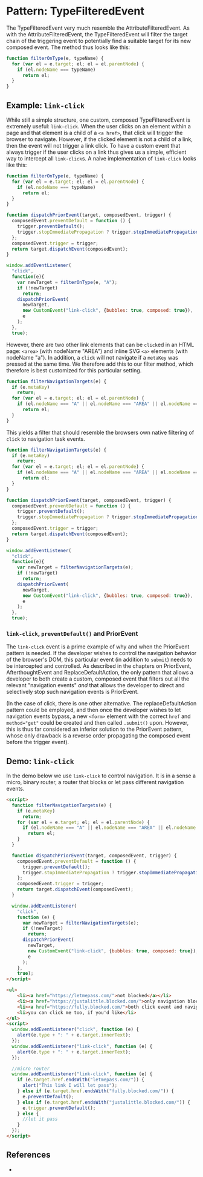# Pattern: TypeFilteredEvent

The TypeFilteredEvent very much resemble the AttributeFilteredEvent. As with the AttributeFilteredEvent,
the TypeFilteredEvent will filter the target chain of the triggering event to potentially find a suitable 
target for its new composed event. The method thus looks like this:

```javascript
function filterOnType(e, typeName) {
  for (var el = e.target; el; el = el.parentNode) {
    if (el.nodeName === typeName)
      return el;
  }
}                            
```

## Example: `link-click`

While still a simple structure, one custom, composed TypeFilteredEvent is extremely useful: 
`link-click`.
When the user clicks on an element within a page and that element is a child of a `<a href>`,
that click will trigger the browser to navigate. However, if the clicked element is not a
child of a link, then the event will not trigger a link click.
To have a custom event that always trigger if the user clicks on a link thus gives us a simple,
efficient way to intercept all `link-click`s. A naive implementation of `link-click` looks like this:

```javascript
function filterOnType(e, typeName) {
  for (var el = e.target; el; el = el.parentNode) {
    if (el.nodeName === typeName)
      return el;
  }
}                            

function dispatchPriorEvent(target, composedEvent, trigger) {
  composedEvent.preventDefault = function () {
    trigger.preventDefault();
    trigger.stopImmediatePropagation ? trigger.stopImmediatePropagation() : trigger.stopPropagation();
  };
  composedEvent.trigger = trigger;
  return target.dispatchEvent(composedEvent);
}

window.addEventListener(
  "click", 
  function(e){ 
    var newTarget = filterOnType(e, "A");
    if (!newTarget)
      return;
    dispatchPriorEvent(
      newTarget,
      new CustomEvent("link-click", {bubbles: true, composed: true}),
      e
    );
  }, 
  true);
```

However, there are two other link elements that can be `click`ed in an HTML page:
`<area>` (with nodeName "AREA") and inline SVG `<a>` elements (with nodeName "a").
In addition, a `click` will not navigate if a `metaKey` was pressed at the same time.
We therefore add this to our filter method, which therefore is best customized for this particular setting.

```javascript
function filterNavigationTargets(e) {
  if (e.metaKey)
    return;
  for (var el = e.target; el; el = el.parentNode) {
    if (el.nodeName === "A" || el.nodeName === "AREA" || el.nodeName === "a")
      return el;
  }
}                            
```
This yields a filter that should resemble the browsers own native filtering of `click` to navigation 
task events.

```javascript
function filterNavigationTargets(e) {
  if (e.metaKey)
    return;
  for (var el = e.target; el; el = el.parentNode) {
    if (el.nodeName === "A" || el.nodeName === "AREA" || el.nodeName === "a")
      return el;
  }
}                            

function dispatchPriorEvent(target, composedEvent, trigger) {
  composedEvent.preventDefault = function () {
    trigger.preventDefault();
    trigger.stopImmediatePropagation ? trigger.stopImmediatePropagation() : trigger.stopPropagation();
  };
  composedEvent.trigger = trigger;
  return target.dispatchEvent(composedEvent);
}

window.addEventListener(
  "click", 
  function(e){ 
    var newTarget = filterNavigationTargets(e);
    if (!newTarget)
      return;
    dispatchPriorEvent(
      newTarget,
      new CustomEvent("link-click", {bubbles: true, composed: true}),
      e
    );
  }, 
  true);
```

### `link-click`, `preventDefault()` and PriorEvent

The `link-click` event is a prime example of why and when the PriorEvent pattern is needed.
If the developer wishes to control the navigation behavior of the browser's DOM, this particular event 
(in addition to `submit`) needs to be intercepted and controlled.
As described in the chapters on PriorEvent, AfterthoughtEvent and ReplaceDefaultAction, 
the only pattern that allows a developer to both create a custom, composed event that filters out all 
the relevant "navigation events" *and* that allows the developer to direct and selectively stop
such navigation events is PriorEvent.

(In the case of click, there is one other alternative. The replaceDefaultAction pattern could be employed, 
and then once the developer wishes to let navigation events bypass, a new `<form>` element with the correct
`href` and `method="get"` could be created and then called `.submit()` upon. However, this is thus 
far considered an inferior solution to the PriorEvent pattern, whose only drawback is a reverse order propagating
the composed event before the trigger event).

## Demo: `link-click` 

In the demo below we use `link-click` to control navigation. It is in a sense a micro, binary router, 
a router that blocks or let pass different navigation events.

```html
<script>
  function filterNavigationTargets(e) {
    if (e.metaKey)
      return;
    for (var el = e.target; el; el = el.parentNode) {
      if (el.nodeName === "A" || el.nodeName === "AREA" || el.nodeName === "a")
        return el;
    }
  }

  function dispatchPriorEvent(target, composedEvent, trigger) {
    composedEvent.preventDefault = function () {
      trigger.preventDefault();
      trigger.stopImmediatePropagation ? trigger.stopImmediatePropagation() : trigger.stopPropagation();
    };
    composedEvent.trigger = trigger;
    return target.dispatchEvent(composedEvent);
  }

  window.addEventListener(
    "click",
    function (e) {
      var newTarget = filterNavigationTargets(e);
      if (!newTarget)
        return;
      dispatchPriorEvent(
        newTarget,
        new CustomEvent("link-click", {bubbles: true, composed: true}),
        e
      );
    },
    true);
</script>

<ul>
    <li><a href="https://letmepass.com/">not blocked</a></li>
    <li><a href="https://justalittle.blocked.com/">only navigation blocked</a></li>
    <li><a href="https://fully.blocked.com/">both click event and navigation blocked</a></li>
    <li>you can click me too, if you'd like</li>
</ul>
<script>
  window.addEventListener("click", function (e) {
    alert(e.type + ": " + e.target.innerText);
  });
  window.addEventListener("link-click", function (e) {
    alert(e.type + ": " + e.target.innerText);
  });

  //micro router
  window.addEventListener("link-click", function (e) {
    if (e.target.href.endsWith("letmepass.com/")) {
      alert("This link I will let pass");
    } else if (e.target.href.endsWith("fully.blocked.com/")) {
      e.preventDefault();
    } else if (e.target.href.endsWith("justalittle.blocked.com/")) {
      e.trigger.preventDefault();
    } else {
      //let it pass
    }
  });
</script>
```

## References

 * 
                                                                            